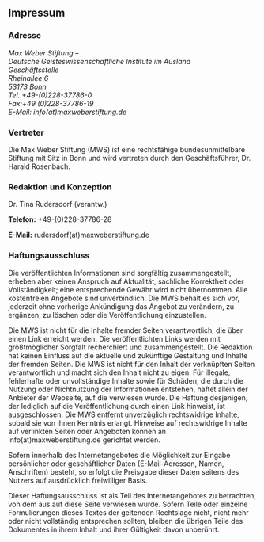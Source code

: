 ## Impressum

### Adresse
<address>
Max Weber Stiftung –<br>
Deutsche Geisteswissenschaftliche Institute im Ausland<br>
Geschäftsstelle<br>
Rheinallee 6<br>
53173 Bonn<br>
Tel. +49-(0)228-37786-0<br>
Fax:+49 (0)228-37786-19<br>
E-Mail: info(at)maxweberstiftung.de<br>
</address>

### Vertreter

Die Max Weber Stiftung (MWS) ist eine rechtsfähige bundesunmittelbare Stiftung mit Sitz in Bonn und wird vertreten durch den Geschäftsführer, Dr. Harald Rosenbach.

### Redaktion und Konzeption

Dr. Tina Rudersdorf (verantw.)

**Telefon:** +49-(0)228-37786-28

**E-Mail:** rudersdorf(at)maxweberstiftung.de


### Haftungsausschluss

Die veröffentlichten Informationen sind sorgfältig zusammengestellt, erheben aber keinen Anspruch auf Aktualität, sachliche Korrektheit oder Vollständigkeit; eine entsprechende Gewähr wird nicht übernommen. Alle kostenfreien Angebote sind unverbindlich. Die MWS behält es sich vor, jederzeit ohne vorherige Ankündigung das Angebot zu verändern, zu ergänzen, zu löschen oder die Veröffentlichung einzustellen.

Die MWS ist nicht für die Inhalte fremder Seiten verantwortlich, die über einen Link erreicht werden. Die veröffentlichten Links werden mit größtmöglicher Sorgfalt recherchiert und zusammengestellt. Die Redaktion hat keinen Einfluss auf die aktuelle und zukünftige Gestaltung und Inhalte der fremden Seiten. Die MWS ist nicht für den Inhalt der verknüpften Seiten verantwortlich und macht sich den Inhalt nicht zu eigen. Für illegale, fehlerhafte oder unvollständige Inhalte sowie für Schäden, die durch die Nutzung oder Nichtnutzung der Informationen entstehen, haftet allein der Anbieter der Webseite, auf die verwiesen wurde. Die Haftung desjenigen, der lediglich auf die Veröffentlichung durch einen Link hinweist, ist ausgeschlossen. Die MWS entfernt unverzüglich rechtswidrige Inhalte, sobald sie von ihnen Kenntnis erlangt. Hinweise auf rechtswidrige Inhalte auf verlinkten Seiten oder Angeboten können an info(at)maxweberstiftung.de gerichtet werden.

Sofern innerhalb des Internetangebotes die Möglichkeit zur Eingabe persönlicher oder geschäftlicher Daten (E-Mail-Adressen, Namen, Anschriften) besteht, so erfolgt die Preisgabe dieser Daten seitens des Nutzers auf ausdrücklich freiwilliger Basis.

Dieser Haftungsausschluss ist als Teil des Internetangebotes zu betrachten, von dem aus auf diese Seite verwiesen wurde. Sofern Teile oder einzelne Formulierungen dieses Textes der geltenden Rechtslage nicht, nicht mehr oder nicht vollständig entsprechen sollten, bleiben die übrigen Teile des Dokumentes in ihrem Inhalt und ihrer Gültigkeit davon unberührt.